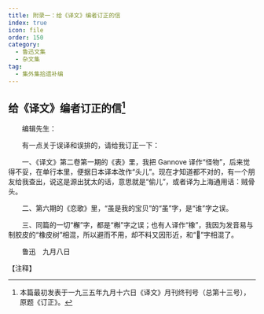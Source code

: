 ```yaml
---
title: 附录一：给《译文》编者订正的信
index: true
icon: file
order: 150
category:
  - 鲁迅文集
  - 杂文集
tag:  
  - 集外集拾遗补编
---
```


## 给《译文》编者订正的信[^①]

　　编辑先生：

　　有一点关于误译和误排的，请给我订正一下：

　　一、《译文》第二卷第一期的《表》里，我把 Gannove 译作“怪物”，后来觉得不妥，在单行本里，便据日本译本改作“头儿”。现在才知道都不对的，有一个朋友给我查出，说这是源出犹太的话，意思就是“偷儿”，或者译为上海通用话：贼骨头。

　　二、第六期的《恋歌》里，“虽是我的宝贝”的“虽”字，是“谁”字之误。

　　三、同篇的一切“檞”字，都是“槲”字之误；也有人译作“橡”，我因为发音易与制胶皮的“橡皮树”相混，所以避而不用，却不料又因形近，和“”字相混了。

　　鲁迅　九月八日

【注释】

[^①]:本篇最初发表于一九三五年九月十六日《译文》月刊终刊号（总第十三号），原题《订正》。
